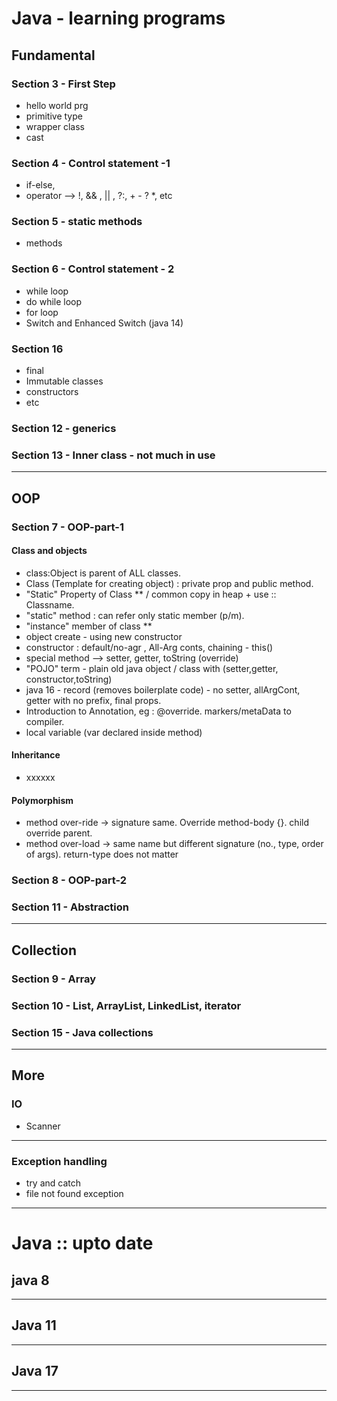 # Java - learning programs

## Fundamental
### Section 3 - First Step
- hello world prg
- primitive type
- wrapper class
- cast

### Section 4 - Control statement -1
- if-else,
- operator --> !, && , || , ?:, + - ? *, etc

### Section 5 - static methods
- methods

### Section 6 - Control statement - 2
- while loop
- do while loop
- for loop
- Switch and Enhanced Switch (java 14)

### Section 16
- final
- Immutable classes
- constructors
- etc

### Section 12 - generics
### Section 13 - Inner class - not much in use

---
## OOP
### Section 7 - OOP-part-1

#### Class and objects 
- class:Object is parent of ALL classes.
- Class (Template for creating object) : private prop and public method.
- "Static" Property of Class ** / common copy in heap + use :: Classname.<static-member>
- "static" method : can refer only static member (p/m).
- "instance" member of class **
- object create - using new constructor
- constructor : default/no-agr , All-Arg conts, chaining - this()
- special method -->  setter, getter, toString (override)
- "POJO" term - plain old java object / class with (setter,getter, constructor,toString)
- java 16 - record (removes boilerplate code) - no setter, allArgCont, getter with no prefix, final props.
- Introduction to Annotation, eg : @override. markers/metaData to compiler.
- local variable (var declared inside method)

#### Inheritance
- xxxxxx

#### Polymorphism
- method over-ride -> signature same. Override method-body {}. child override parent.
- method over-load -> same name but different signature (no., type, order of args). return-type does not matter

### Section 8 - OOP-part-2
### Section 11 - Abstraction



---
## Collection
### Section 9 - Array
### Section 10 - List, ArrayList, LinkedList, iterator
### Section 15 - Java collections

---

## More
### IO
- Scanner

---
### Exception handling
- try and catch
- file not found exception
---
# Java :: upto date
## java 8

---
## Java 11

---
## Java 17

---


